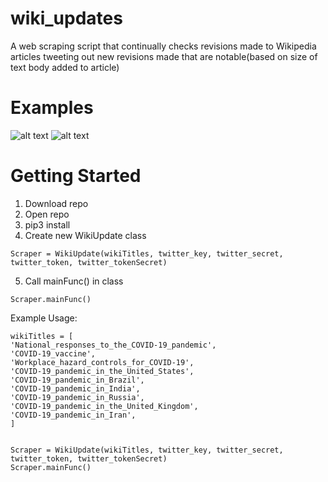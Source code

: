 # wiki_updates
A web scraping script that continually checks revisions made to Wikipedia articles tweeting out new revisions made that are notable(based on size of text body added to article)


# Examples
![alt text](https://i.imgur.com/wVXjGWC.png)
![alt text](https://i.imgur.com/zX2nk4N.png)

# Getting Started
1. Download repo
2. Open repo
3. pip3 install
4. Create new WikiUpdate class
```
Scraper = WikiUpdate(wikiTitles, twitter_key, twitter_secret, twitter_token, twitter_tokenSecret)
```
5. Call mainFunc() in class
```
Scraper.mainFunc()
```

Example Usage:
```
wikiTitles = [
'National_responses_to_the_COVID-19_pandemic',
'COVID-19_vaccine',
'Workplace_hazard_controls_for_COVID-19',
'COVID-19_pandemic_in_the_United_States',
'COVID-19_pandemic_in_Brazil',
'COVID-19_pandemic_in_India',
'COVID-19_pandemic_in_Russia',
'COVID-19_pandemic_in_the_United_Kingdom',
'COVID-19_pandemic_in_Iran',
]


Scraper = WikiUpdate(wikiTitles, twitter_key, twitter_secret, twitter_token, twitter_tokenSecret)
Scraper.mainFunc()
```
